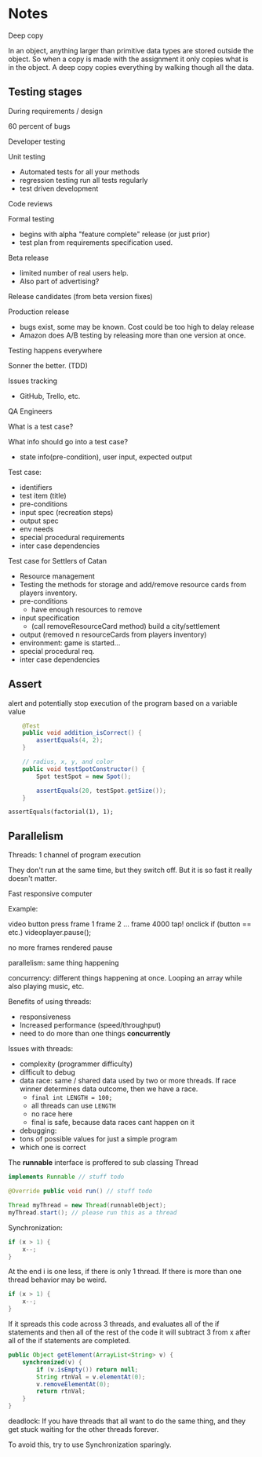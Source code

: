 # Notes

Deep copy

In an object, anything larger than primitive data types are stored outside the object.
So when a copy is made with the assignment it only copies what is in the object.
A deep copy copies everything by walking though all the data.

## Testing stages

During requirements / design

60 percent of bugs

Developer testing

Unit testing

- Automated tests for all your methods
- regression testing run all tests regularly
- test driven development

Code reviews

Formal testing

- begins with alpha "feature complete" release (or just prior)
- test plan from requirements specification used.

Beta release

- limited number of real users help.
- Also part of advertising?

Release candidates (from beta version fixes)

Production release

- bugs exist, some may be known. Cost could be too high to delay release
- Amazon does A/B testing by releasing more than one version at once.

Testing happens everywhere

Sonner the better. (TDD)

Issues tracking

- GitHub, Trello, etc.

QA Engineers

What is a test case?

What info should go into a test case?

- state info(pre-condition), user input, expected output

Test case:

- identifiers
- test item (title)
- pre-conditions
- input spec (recreation steps)
- output spec
- env needs
- special procedural requirements
- inter case dependencies

Test case for Settlers of Catan

- Resource management
- Testing the methods for storage and add/remove resource cards from players inventory.
- pre-conditions
	- have enough resources to remove
- input specification
	- (call removeResourceCard method) build a city/settlement
- output (removed n resourceCards from players inventory)
- environment: game is started...
- special procedural req.
- inter case dependencies

## Assert

alert and potentially stop execution of the program based on a variable value

```java
	@Test
	public void addition_isCorrect() {
		assertEquals(4, 2);
	}

	// radius, x, y, and color
	public void testSpotConstructor() {
		Spot testSpot = new Spot();

		assertEquals(20, testSpot.getSize());
	}
```

`assertEquals(factorial(1), 1);`

## Parallelism

Threads: 1 channel of program execution

They don't run at the same time, but they switch off. But it is so fast it really doesn't matter.

Fast responsive computer

Example:

video				button press
frame 1
frame 2
...
frame 4000			tap!      onclick
						if (button == etc.)
							videoplayer.pause();

no more frames
rendered pause

parallelism: same thing happening

concurrency: different things happening at once. Looping an array while also playing music, etc.

Benefits of using threads:

- responsiveness
- Increased performance (speed/throughput)
- need to do more than one things **concurrently**

Issues with threads:

- complexity (programmer difficulty)
- difficult to debug
- data race: same / shared data used by two or more threads. If race winner determines data outcome, then we have a race.
  - `final int LENGTH = 100;`
  - all threads can use `LENGTH`
  - no race here
  - final is safe, because data races cant happen on it
- debugging:
- tons of possible values for just a simple program
- which one is correct

The **runnable** interface is proffered to sub classing Thread

```java
implements Runnable // stuff todo

@Override public void run() // stuff todo

Thread myThread = new Thread(runnableObject);
myThread.start(); // please run this as a thread
```

Synchronization:

```java
if (x > 1) {
	x--;
}
```

At the end i is one less, if there is only 1 thread. If there is more than one thread behavior may be weird.

```java
if (x > 1) {
	x--;
}
```

If it spreads this code across 3 threads, and evaluates all of the if statements and then all of the rest of the code it will subtract 3 from x after all of the if statements are completed.

```java
public Object getElement(ArrayList<String> v) {
	synchronized(v) {
		if (v.isEmpty()) return null;
		String rtnVal = v.elementAt(0);
		v.removeElementAt(0);
		return rtnVal;
	}
}
```

deadlock: If you have threads that all want to do the same thing, and they get stuck waiting for the other threads forever.

To avoid this, try to use Synchronization sparingly.
